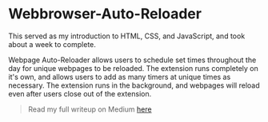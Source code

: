 # Webbrowser-Auto-Reloader

This served as my introduction to HTML, CSS, and JavaScript, and took about a week to complete. 

Webpage Auto-Reloader allows users to schedule set times throughout the day for unique webpages to be reloaded. The extension runs completely on it's own, and allows users to add as many timers at unique times as necessary. The extension runs in the background, and webpages will reload even after users close out of the extension. 

> Read my full writeup on Medium [here](https://medium.com/@evanameyer1/automating-my-life-1-auto-reloader-8d72b795fa09)
